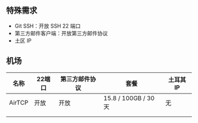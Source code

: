 ## 特殊需求

- Git SSH：开放 SSH 22 端口
- 第三方邮件客户端：开放第三方邮件协议
- 土区 IP

## 机场

| 名称   | 22端口 | 第三方邮件协议 | 套餐                 | 土耳其 IP |
| ------ | ------ | -------------- | -------------------- | --------- |
| AirTCP | 开放   | 开放           | 15.8 / 100GB / 30 天 | 无        |
|        |        |                |                      |           |
|        |        |                |                      |           |


